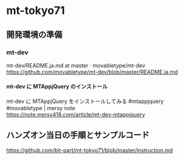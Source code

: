# mt-tokyo71

## 開発環境の準備

### mt-dev
mt-dev/README.ja.md at master · movabletype/mt-dev  
https://github.com/movabletype/mt-dev/blob/master/README.ja.md

#### mt-dev に MTAppjQuery のインストール
mt-dev に MTAppjQuery をインストールしてみる #mtappjquery #movabletype | mersy note  
https://note.mersy418.com/article/mt-dev-mtappjquery

## ハンズオン当日の手順とサンプルコード

https://github.com/bit-part/mt-tokyo71/blob/master/instruction.md
